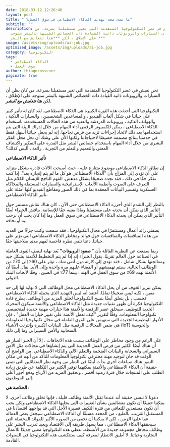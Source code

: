 ```yaml
---
date: 2018-03-12 12:26:40
layout: post
title: " ما مدى صحة تهديد الذكاء الاصطناعي في سوق العمل؟"
subtitle: ""
description: نحن نعيش في عصر التكنولوجيا المتقدمة التي تغير مستقبلنا بسرعة. من
  كان يظن أن السيارات والروبوتات ذاتية القيادة ذات الخصائص الشبيهة بالبشر ستوجد
  على الإطلاق ، لكن ***هنا تتعايش مع البشر.***
image: /assets/img/uploads/ai-job.jpg
optimized_image: /assets/img/uploads/ai-job.jpg
category: التكنولوجيا
tags:
  - الذكاء الاصطناعي
  - سوق العمل
author: thiagorossener
paginate: true
---
```

نحن نعيش في عصر التكنولوجيا المتقدمة التي تغير مستقبلنا بسرعة. من كان يظن أن السيارات والروبوتات ذاتية القيادة ذات الخصائص الشبيهة بالبشر ستوجد على الإطلاق ، لكن ***هنا تتعايش مع البشر.***

التكنولوجيا التي أحدثت هذه الثورة الكبيرة هي الذكاء الاصطناعي. لقد كان له تأثير كبير على حياتنا في شكل ألعاب الفيديو ، والمساعدين الشخصيين ، والسيارات الذكية ، والهواتف الذكية ، وروبوتات الدردشة والعديد من هذه الحالات المستخدمة. باستخدام الذكاء الاصطناعي ، يمكن للكمبيوتر الرقمي أداء المهام من خلال إدراك البيئة التي يتم استخدامها بعد ذلك لاتخاذ إجراءات تزيد من فرص نجاحها. إنه لم يجعل حياتنا أسهل فقط في خدمتنا بنتائج مصممة خصيصًا لاحتياجاتنا ولكنها الآن على وشك أن تحل محل الفكر البشري من خلال أداء المهام باستخدام خصائص البشر مثل القدرة على التفكير واكتشاف المعنى والتعميم والتعلم من التجربة . رائعة ، أليس كذلك؟

**تأثير الذكاء الاصطناعي**

إن نطاق الذكاء الاصطناعي موضوع متنازع عليه ، حيث أصبحت الآلات قادرة بشكل متزايد على أن تؤدي إلى المزاح بأن "الذكاء الاصطناعي هو كل ما لم يتم إنجازه بعد". إذا كنت تفكر حقًا في ذلك ، فقد تجده صحيحًا بشكل مدهش. الفهم الناجح للإنسان الكلام مثل التعرف على الصوت وأنظمة الألعاب الإستراتيجية والسيارات المستقلة والمحاكاة العسكرية وتفسير البيانات المعقدة بما في ذلك الصور ومقاطع الفيديو كلها أمثلة على تأثير الذكاء الاصطناعي.

بالنظر إلى التقدم الذي أحرزه الذكاء الاصطناعي حتى الآن ، كان هناك نقاش مستمر حول التأثير الذي يمكن أن يحدثه على مستقبلنا وماذا يعنيه حقًا للإنسانية. يناقش الخبراء أيضًا التأثير الذي يمكن أن يحدثه الذكاء الاصطناعي في سوق العمل وما إذا كان يجب أن نرحب به أو نخافه.

بصفتي رائد أعمال ومستثمرًا في مجال التكنولوجيا ، فقد سمعت وكنت جزءًا من العديد من هذه المناقشات والمناقشات حول فوائد ومخاطر الذكاء الاصطناعي التي تؤثر على حياتنا. دعنا نلقي نظرة فاحصة لفهم مدى صلاحيتها حقًا.

ربما سمعت عن النظرية القائلة بأن " **صعود الروبوتات"** يُعد نهاية لنصف القوى العاملة في الصناعة حول العالم تقريبًا. يقول الخبراء إنه إذا لم يتم التخطيط للأتمتة بشكل جيد ومعالجتها بشكل شامل ، فقد تؤدي إلى كارثة دون أدنى شك ، تؤثر على 60٪ إلى 70٪ من الوظائف الحالية. سيتم تهميشهم أو القضاء عليهم مرة واحدة وإلى الأبد. يقال أيضًا أن الأتمتة تهدد 69٪ من سوق العمل في الهند ، بينما 77٪ في الصين ، وفقًا لأبحاث البنك الدولي.

يمكن تبرير الخوف من أن يحل الذكاء الاصطناعي محل الوظائف التي لا نهاية لها إلى حد معين ، لكنه ليس صحيحًا تمامًا. أعتقد أنه ليس التهديد الذي يحمله الذكاء الاصطناعي فحسب ، بل يتعلق أيضًا بنسج التكنولوجيا لخلق المزيد من الوظائف. يطرح قادة التكنولوجيا فكرة أن ظهور تقنيات جديدة مثل الذكاء الاصطناعي والأتمتة سيكون المحرك الجديد للتوظيف. سيخلق عصر الرقمنة والأتمتة هذا خيارات مهنية جديدة لمتخصصي تكنولوجيا المعلومات. وفقًا لتقرير "كيف تعمل الأتمتة على تغيير خيارات العمل" ، فإن الأدوار الوظيفية الجديدة التي ستهيمن على القوى العاملة في مجال تكنولوجيا المعلومات هي ضمن المجالات الرقمية مثل البيانات الكبيرة وإنترنت الأشياء (IoT) والحوسبة السحابية والأمن السيبراني وما إلى ذلك.

على الرغم من وجود مخاطر على الوظائف بسبب هذه الاتجاهات ، إلا أن الخبر السار هو أن هناك أيضًا الكثير من فرص العمل الجديدة التي يتم إنشاؤها في مجالات مثل الأمن السيبراني والسحابة والبيانات الضخمة والتعلم الآلي والذكاء الاصطناعي. من الواضح أن الوقت قد حان لتوجيه مهنة محترفي تكنولوجيا المعلومات للتأكد من أنهم في مكان النمو. هناك صناعات أخرى بدأت أيضًا في النظر من وجهة نظر المتفائلين التي تتبنى حقيقة أن الذكاء الاصطناعي والأتمتة يمكنهما توفير الكثير من التكلفة عن طريق زيادة الطلب على المنتجات خلال فترة زمنية أقصر ، وتحقيق المزيد من الأرباح ودفع أجور أعلى إلى الموظفون.

**الخلاصة هي :**

دعونا لا ننسى حقيقة أنه عندما تقتل الأتمتة وظائف قليلة ، فإنها تخلق وظائف أخرى. لا يمكننا جميعًا أن نكون متشائمين بشأن التغييرات التي يجلبها الذكاء الاصطناعي ولكن يجب أن نكون مستعدين للتعافي من فترة التكيف قصيرة الأجل التي قد يواجهها اقتصادنا في المستقبل القريب. بالطبع ، من المحدد مسبقًا أن الذكاء الاصطناعي سيجعل بعض العمالة عفا عليها الزمن ، لكن لا يمكننا أن نخفي من الصورة الأكبر للفوائد المحتملة التي سيحققها الذكاء الاصطناعي ، مما يسهل طريقه إلى الاقتصاد ويعيد تدريب البشر على وظائف تتجاهل مجموعة جديدة من الأنشطة. تعطي هذه التكنولوجيا معنى جديدًا للأعمال التجارية وحياتنا. لا أطيق الانتظار لمعرفة كيف ستتكشف هذه التكنولوجيا في السنوات القادمة.